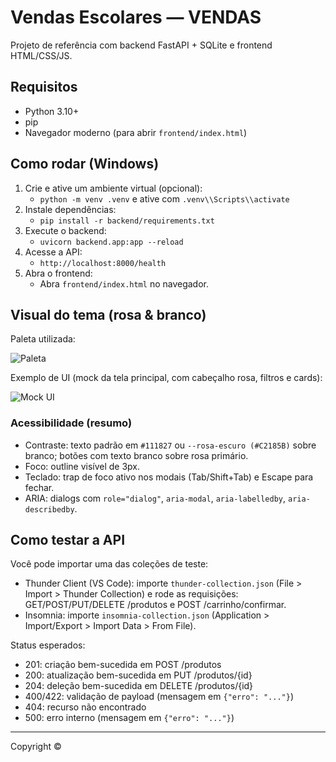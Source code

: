 # Vendas Escolares — VENDAS

Projeto de referência com backend FastAPI + SQLite e frontend HTML/CSS/JS.

## Requisitos
- Python 3.10+
- pip
- Navegador moderno (para abrir `frontend/index.html`)

## Como rodar (Windows)
1. Crie e ative um ambiente virtual (opcional):
   - `python -m venv .venv` e ative com `.venv\\Scripts\\activate`
2. Instale dependências:
   - `pip install -r backend/requirements.txt`
3. Execute o backend:
   - `uvicorn backend.app:app --reload`
4. Acesse a API:
   - `http://localhost:8000/health`
5. Abra o frontend:
   - Abra `frontend/index.html` no navegador.

## Visual do tema (rosa & branco)

Paleta utilizada:

![Paleta](docs/palette.svg)

Exemplo de UI (mock da tela principal, com cabeçalho rosa, filtros e cards):

![Mock UI](docs/ui-mock.svg)

### Acessibilidade (resumo)
- Contraste: texto padrão em `#111827` ou `--rosa-escuro (#C2185B)` sobre branco; botões com texto branco sobre rosa primário.
- Foco: outline visível de 3px.
- Teclado: trap de foco ativo nos modais (Tab/Shift+Tab) e Escape para fechar.
- ARIA: dialogs com `role="dialog"`, `aria-modal`, `aria-labelledby`, `aria-describedby`.

## Como testar a API

Você pode importar uma das coleções de teste:

- Thunder Client (VS Code): importe `thunder-collection.json` (File > Import > Thunder Collection) e rode as requisições: GET/POST/PUT/DELETE /produtos e POST /carrinho/confirmar.
- Insomnia: importe `insomnia-collection.json` (Application > Import/Export > Import Data > From File).

Status esperados:
- 201: criação bem-sucedida em POST /produtos
- 200: atualização bem-sucedida em PUT /produtos/{id}
- 204: deleção bem-sucedida em DELETE /produtos/{id}
- 400/422: validação de payload (mensagem em `{"erro": "..."}`)
- 404: recurso não encontrado
- 500: erro interno (mensagem em `{"erro": "..."}`)

---

Copyright ©
